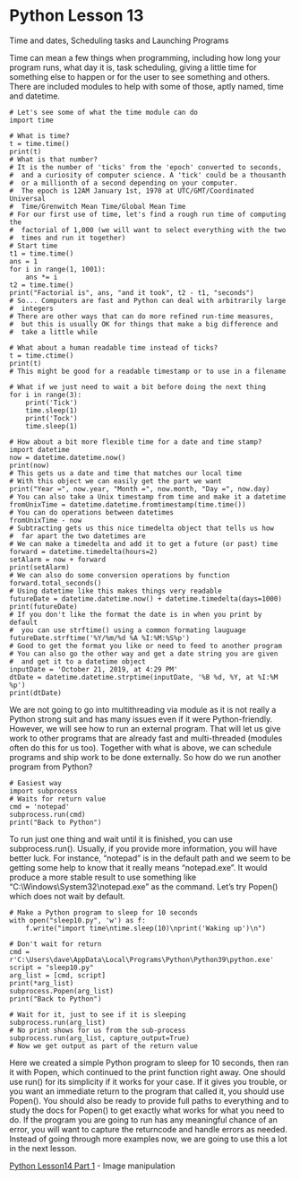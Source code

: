 # Python Lesson 13
Time and dates, Scheduling tasks and Launching Programs

Time can mean a few things when programming, including how long your program runs, what day it is, task scheduling, giving a little time for something else to happen or for the user to see something and others. There are included modules to help with some of those, aptly named, time and datetime.
```
# Let's see some of what the time module can do
import time

# What is time?
t = time.time()
print(t)
# What is that number?
# It is the number of 'ticks' from the 'epoch' converted to seconds,
#  and a curiosity of computer science. A 'tick' could be a thousanth
#  or a millionth of a second depending on your computer.
#  The epoch is 12AM January 1st, 1970 at UTC/GMT/Coordinated Universal
#  Time/Grenwitch Mean Time/Global Mean Time
# For our first use of time, let's find a rough run time of computing the
#  factorial of 1,000 (we will want to select everything with the two
#  times and run it together)
# Start time
t1 = time.time()
ans = 1
for i in range(1, 1001):
    ans *= i
t2 = time.time()
print("Factorial is", ans, "and it took", t2 - t1, "seconds")
# So... Computers are fast and Python can deal with arbitrarily large
#  integers
# There are other ways that can do more refined run-time measures,
#  but this is usually OK for things that make a big difference and
#  take a little while

# What about a human readable time instead of ticks?
t = time.ctime()
print(t)
# This might be good for a readable timestamp or to use in a filename

# What if we just need to wait a bit before doing the next thing
for i in range(3):
    print('Tick')
    time.sleep(1)
    print('Tock')
    time.sleep(1)

# How about a bit more flexible time for a date and time stamp?
import datetime
now = datetime.datetime.now()
print(now)
# This gets us a date and time that matches our local time
# With this object we can easily get the part we want
print("Year =", now.year, "Month =", now.month, "Day =", now.day)
# You can also take a Unix timestamp from time and make it a datetime
fromUnixTime = datetime.datetime.fromtimestamp(time.time())
# You can do operations between datetimes
fromUnixTime - now
# Subtracting gets us this nice timedelta object that tells us how
#  far apart the two datetimes are
# We can make a timedelta and add it to get a future (or past) time
forward = datetime.timedelta(hours=2)
setAlarm = now + forward
print(setAlarm)
# We can also do some conversion operations by function
forward.total_seconds()
# Using datetime like this makes things very readable
futureDate = datetime.datetime.now() + datetime.timedelta(days=1000)
print(futureDate)
# If you don't like the format the date is in when you print by default
#  you can use strftime() using a common formating lauguage
futureDate.strftime('%Y/%m/%d %A %I:%M:%S%p')
# Good to get the format you like or need to feed to another program
# You can also go the other way and get a date string you are given
#  and get it to a datetime object
inputDate = 'October 21, 2019, at 4:29 PM'
dtDate = datetime.datetime.strptime(inputDate, '%B %d, %Y, at %I:%M %p')
print(dtDate)
```
We are not going to go into multithreading via module as it is not really a Python strong suit and has many issues even if it were Python-friendly. However, we will see how to run an external program. That will let us give work to other programs that are already fast and multi-threaded (modules often do this for us too). Together with what is above, we can schedule programs and ship work to be done externally. So how do we run another program from Python?
```
# Easiest way
import subprocess
# Waits for return value
cmd = 'notepad'
subprocess.run(cmd)
print("Back to Python")
```
To run just one thing and wait until it is finished, you can use subprocess.run(). Usually, if you provide more information, you will have better luck. For instance, “notepad” is in the default path and we seem to be getting some help to know that it really means “notepad.exe”. It would produce a more stable result to use something like “C:\\Windows\\System32\\notepad.exe” as the command. Let’s try Popen() which does not wait by default.
```
# Make a Python program to sleep for 10 seconds
with open("sleep10.py", 'w') as f:
    f.write("import time\ntime.sleep(10)\nprint('Waking up')\n")

# Don't wait for return
cmd = r'C:\Users\dave\AppData\Local\Programs\Python\Python39\python.exe'
script = "sleep10.py"
arg_list = [cmd, script]
print(*arg_list)
subprocess.Popen(arg_list)
print("Back to Python")

# Wait for it, just to see if it is sleeping
subprocess.run(arg_list)
# No print shows for us from the sub-process
subprocess.run(arg_list, capture_output=True)
# Now we get output as part of the return value
```
Here we created a simple Python program to sleep for 10 seconds, then ran it with Popen, which continued to the print function right away. One should use run() for its simplicity if it works for your case. If it gives you trouble, or you want an immediate return to the program that called it, you should use Popen(). You should also be ready to provide full paths to everything and to study the docs for Popen() to get exactly what works for what you need to do. If the program you are going to run has any meaningful chance of an error, you will want to capture the returncode and handle errors as needed. Instead of going through more examples now, we are going to use this a lot in the next lesson.

[Python Lesson14 Part 1](lesson14p1.md) - Image manipulation